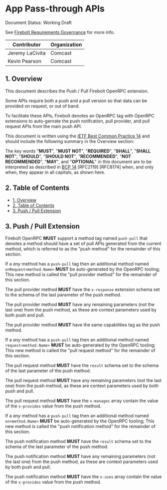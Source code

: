 # App Pass-through APIs

Document Status: Working Draft

See [Firebolt Requirements Governance](../../governance.md) for more info.

| Contributor     | Organization   |
|-----------------|----------------|
| Jeremy LaCivita | Comcast        |
| Kevin Pearson   | Comcast        |

## 1. Overview
This document describes the Push / Pull Firebolt OpenRPC extension.

Some APIs require both a push and a pull version so that data can be provided on request, or out of band.

To facilitate these APIs, Firebolt denotes an OpenRPC tag with OpenRPC extensions to auto-genrate the push notifcation, pull provider, and pull request APIs from the main push API.

This document is written using the [IETF Best Common Practice 14](https://www.rfc-editor.org/rfc/rfc2119.txt) and should include the following summary in the Overview section:

The key words "**MUST**", "**MUST NOT**", "**REQUIRED**", "**SHALL**", "**SHALL NOT**", "**SHOULD**", "**SHOULD NOT**", "**RECOMMENDED**", "**NOT RECOMMENDED**", "**MAY**", and "**OPTIONAL**" in this document are to be interpreted as described in [BCP 14](https://www.rfc-editor.org/rfc/rfc2119.txt) [RFC2119] [RFC8174] when, and only when, they appear in all capitals, as shown here.

## 2. Table of Contents
- [1. Overview](#1-overview)
- [2. Table of Contents](#2-table-of-contents)
- [3. Push / Pull Extension](#3-push--pull-extension)

## 3. Push / Pull Extension
Firebolt OpenRPC **MUST** support a method tag named `push-pull` that denotes a method should have a set of pull APIs generated from the current method, which is referred to as the "push method" for the remainder of this section.

If a *any* method has a `push-pull` tag then an additional method named `onRequest<method.Name>` **MUST** be auto-generated by the OpenRPC tooling; This new method is called the "pull provider method" for the remainder of this section.

The pull provider method **MUST** have the `x-response` extension schema set to the schema of the last parameter of the push method.

The pull provider method **MUST** have any remaining parameters (not the last one) from the push method, as these are context parameters used by both push and pull.

The pull provider method **MUST** have the same capabilities tag as the push method.

If a *any* method has a `push-pull` tag then an additional method named `request<method.Name>` **MUST** be auto-generated by the OpenRPC tooling; This new method is called the "pull request method" for the remainder of this section.

The pull request method **MUST** have the `result` schema set to the schema of the last parameter of the push method.

The pull request method **MUST** have any remaining parameters (not the last one) from the push method, as these are context parameters used by both push and pull.

The pull request method **MUST** have the `x-manages` array contain the value of the `x-provides` value from the push method.

If a *any* method has a `push-pull` tag then an additional method named `on<method.Name>` **MUST** be auto-generated by the OpenRPC tooling; This new method is called the "push notification method" for the remainder of this section.

The push notification method **MUST** have the `result` schema set to the schema of the last parameter of the push method.

The push notification method **MUST** have any remaining parameters (not the last one) from the push method, as these are context parameters used by both push and pull.

The push notification method **MUST** have the `x-uses` array contain the value of the `x-provides` value from the push method.

